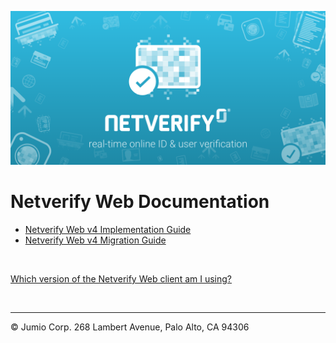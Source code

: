 ![Jumio](/images/netverify.png)

# Netverify Web Documentation

- [Netverify Web v4 Implementation Guide](/netverify/netverify-web-v4.md)
- [Netverify Web v4 Migration Guide](/netverify/netverify-web-v4-migration.md)

<br>

[Which version of the Netverify Web client am I using?](https://support.jumio.com/hc/en-us/articles/360007401353)

<br>

---
&copy; Jumio Corp. 268 Lambert Avenue, Palo Alto, CA 94306
